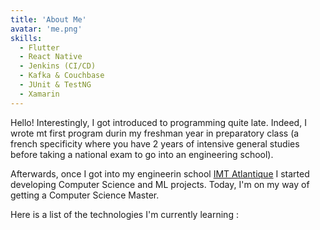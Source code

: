 ```yaml
---
title: 'About Me'
avatar: 'me.png'
skills:
  - Flutter
  - React Native
  - Jenkins (CI/CD)
  - Kafka & Couchbase
  - JUnit & TestNG
  - Xamarin
---
```


Hello! Interestingly, I got introduced to programming quite late. Indeed, I wrote mt first program durin my freshman year in preparatory class (a french specificity where you have 2 years of intensive general studies before taking a national exam to go into an engineering school).

Afterwards, once I got into my engineerin school [IMT Atlantique](https://www.imt-atlantique.fr/fr) I started developing Computer Science and ML projects. Today, I'm on my way of getting a Computer Science Master.

Here is a list of the technologies I'm currently learning :
